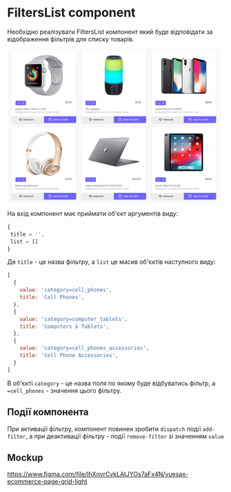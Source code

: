 # FiltersList component

Необхідно реалізувати FiltersList компонент який буде відповідати за відображення фільтрів 
для списку товарів.

![preview](preview.png)

На вхід компонент має приймати об'єкт аргументів виду:

```js
{
 title = '',
 list = []
} 
```

Де `title` - це назва фільтру, а `list` це масив об'єктів наступного виду:

```js
[
  {
    value: 'category=cell_phones',
    title: 'Cell Phones',
  },
  {
    value: 'category=computer_tablets',
    title: 'Computers & Tablets',
  },
  {
    value: 'category=cell_phones_accessories',
    title: 'Cell Phone Accessories',
  }
]
```

В об'єкті `category` - це назва поля по якому буде відбуватись фільтр, a `=cell_phones` - значення 
цього фільтру.

## Події компонента 

При активації фільтру, компонент повинен зробити `dispatch` події `add-filter`,
а при деактивації фільтру - події `remove-filter` зі значенням `value`

## Mockup

<https://www.figma.com/file/IhXnvrCvkLAtJYOs7aFx4N/vuesax-ecommerce-page-grid-light>
